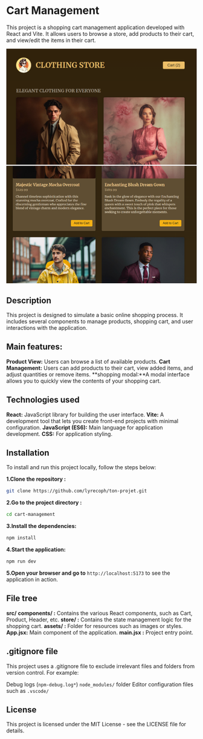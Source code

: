 # Cart Management
This project is a shopping cart management application developed with React and Vite. It allows users to browse a store, add products to their cart, and view/edit the items in their cart.

![](public/screenshot1.png)
![](public/screenshot2.png)

## Description
This project is designed to simulate a basic online shopping process. It includes several components to manage products, shopping cart, and user interactions with the application.

## Main features:
**Product View:** Users can browse a list of available products.
**Cart Management:** Users can add products to their cart, view added items, and adjust quantities or remove items.
**shopping modal:**A modal interface allows you to quickly view the contents of your shopping cart.

## Technologies used
**React:** JavaScript library for building the user interface.
**Vite:** A development tool that lets you create front-end projects with minimal configuration.
**JavaScript (ES6):** Main language for application development.
**CSS:** For application styling.

## Installation
To install and run this project locally, follow the steps below:

**1.Clone the repository :**
```bash
git clone https://github.com/lyrecoph/ton-projet.git
```
**2.Go to the project directory :**
```bash
cd cart-management
```

**3.Install the dependencies:**
```bash
npm install
```

**4.Start the application:**
```bash
npm run dev
```

**5.Open your browser and go to** 
`http://localhost:5173` to see the application in action.


## File tree

**src/**
**components/ :** Contains the various React components, such as Cart, Product, Header, etc.
**store/ :** Contains the state management logic for the shopping cart.
**assets/ :** Folder for resources such as images or styles.
**App.jsx:** Main component of the application.
**main.jsx :** Project entry point.


## .gitignore file
This project uses a .gitignore file to exclude irrelevant files and folders from version control. For example:

Debug logs (`npm-debug.log*`)
`node_modules/` folder
Editor configuration files such as `.vscode/`

## License
This project is licensed under the MIT License - see the LICENSE file for details.